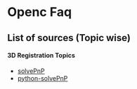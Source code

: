 # Openc Faq #

## List of sources (Topic wise)

#### 3D Registration Topics
* [solvePnP](http://stackoverflow.com/questions/18637494/camera-position-in-world-coordinate-from-cvsolvepnp)
* [python-solvePnP](http://stackoverflow.com/questions/14515200/python-opencv-solvepnp-yields-wrong-translation-vector?lq=1)
